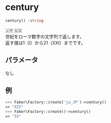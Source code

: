 # century
```php
century() :string
```
:jp: :us:  
世紀をローマ数字の文字列で返します。  
返す値は1（I）から21（XXI）までです。

## パラメータ
なし

## 例
```php
>>> Faker\Factory::create('ja_JP')->century()
=> "XIV"
>>> Faker\Factory::create()->century()
=> "IX"
```
